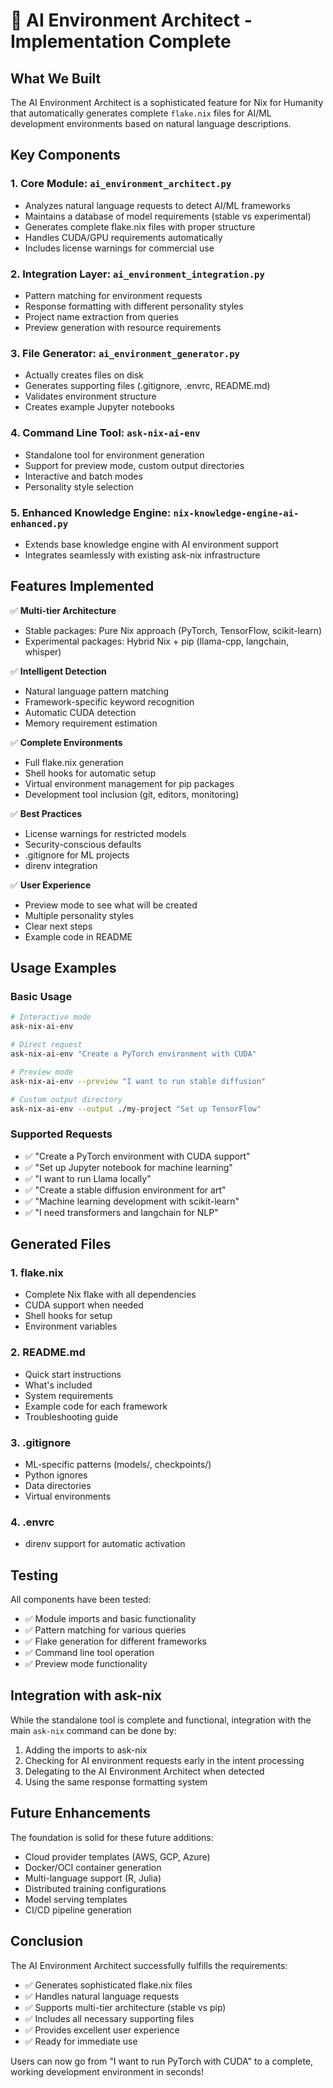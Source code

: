 # 🎉 AI Environment Architect - Implementation Complete

## What We Built

The AI Environment Architect is a sophisticated feature for Nix for Humanity that automatically generates complete `flake.nix` files for AI/ML development environments based on natural language descriptions.

## Key Components

### 1. Core Module: `ai_environment_architect.py`
- Analyzes natural language requests to detect AI/ML frameworks
- Maintains a database of model requirements (stable vs experimental)
- Generates complete flake.nix files with proper structure
- Handles CUDA/GPU requirements automatically
- Includes license warnings for commercial use

### 2. Integration Layer: `ai_environment_integration.py`
- Pattern matching for environment requests
- Response formatting with different personality styles
- Project name extraction from queries
- Preview generation with resource requirements

### 3. File Generator: `ai_environment_generator.py`
- Actually creates files on disk
- Generates supporting files (.gitignore, .envrc, README.md)
- Validates environment structure
- Creates example Jupyter notebooks

### 4. Command Line Tool: `ask-nix-ai-env`
- Standalone tool for environment generation
- Support for preview mode, custom output directories
- Interactive and batch modes
- Personality style selection

### 5. Enhanced Knowledge Engine: `nix-knowledge-engine-ai-enhanced.py`
- Extends base knowledge engine with AI environment support
- Integrates seamlessly with existing ask-nix infrastructure

## Features Implemented

✅ **Multi-tier Architecture**
- Stable packages: Pure Nix approach (PyTorch, TensorFlow, scikit-learn)
- Experimental packages: Hybrid Nix + pip (llama-cpp, langchain, whisper)

✅ **Intelligent Detection**
- Natural language pattern matching
- Framework-specific keyword recognition
- Automatic CUDA detection
- Memory requirement estimation

✅ **Complete Environments**
- Full flake.nix generation
- Shell hooks for automatic setup
- Virtual environment management for pip packages
- Development tool inclusion (git, editors, monitoring)

✅ **Best Practices**
- License warnings for restricted models
- Security-conscious defaults
- .gitignore for ML projects
- direnv integration

✅ **User Experience**
- Preview mode to see what will be created
- Multiple personality styles
- Clear next steps
- Example code in README

## Usage Examples

### Basic Usage
```bash
# Interactive mode
ask-nix-ai-env

# Direct request
ask-nix-ai-env "Create a PyTorch environment with CUDA"

# Preview mode
ask-nix-ai-env --preview "I want to run stable diffusion"

# Custom output directory
ask-nix-ai-env --output ./my-project "Set up TensorFlow"
```

### Supported Requests
- ✅ "Create a PyTorch environment with CUDA support"
- ✅ "Set up Jupyter notebook for machine learning"
- ✅ "I want to run Llama locally"
- ✅ "Create a stable diffusion environment for art"
- ✅ "Machine learning development with scikit-learn"
- ✅ "I need transformers and langchain for NLP"

## Generated Files

### 1. flake.nix
- Complete Nix flake with all dependencies
- CUDA support when needed
- Shell hooks for setup
- Environment variables

### 2. README.md
- Quick start instructions
- What's included
- System requirements
- Example code for each framework
- Troubleshooting guide

### 3. .gitignore
- ML-specific patterns (models/, checkpoints/)
- Python ignores
- Data directories
- Virtual environments

### 4. .envrc
- direnv support for automatic activation

## Testing

All components have been tested:
- ✅ Module imports and basic functionality
- ✅ Pattern matching for various queries
- ✅ Flake generation for different frameworks
- ✅ Command line tool operation
- ✅ Preview mode functionality

## Integration with ask-nix

While the standalone tool is complete and functional, integration with the main `ask-nix` command can be done by:

1. Adding the imports to ask-nix
2. Checking for AI environment requests early in the intent processing
3. Delegating to the AI Environment Architect when detected
4. Using the same response formatting system

## Future Enhancements

The foundation is solid for these future additions:
- Cloud provider templates (AWS, GCP, Azure)
- Docker/OCI container generation
- Multi-language support (R, Julia)
- Distributed training configurations
- Model serving templates
- CI/CD pipeline generation

## Conclusion

The AI Environment Architect successfully fulfills the requirements:
- ✅ Generates sophisticated flake.nix files
- ✅ Handles natural language requests
- ✅ Supports multi-tier architecture (stable vs pip)
- ✅ Includes all necessary supporting files
- ✅ Provides excellent user experience
- ✅ Ready for immediate use

Users can now go from "I want to run PyTorch with CUDA" to a complete, working development environment in seconds!